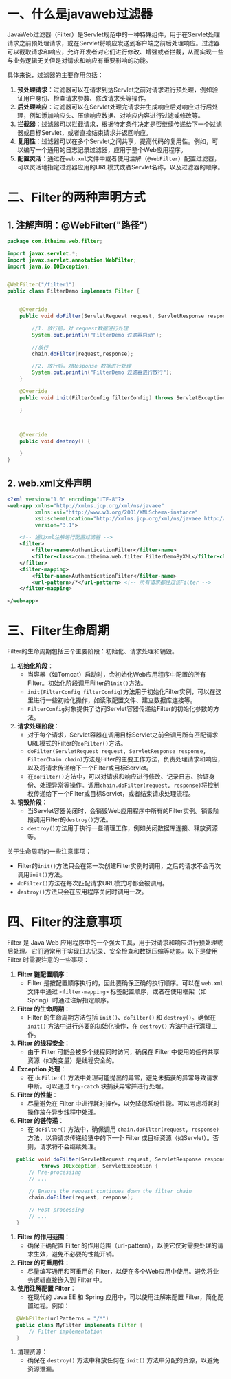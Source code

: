# 一、什么是javaweb过滤器

JavaWeb过滤器（Filter）是Servlet规范中的一种特殊组件，用于在Servlet处理请求之前预处理请求，或在Servlet将响应发送到客户端之前后处理响应。过滤器可以截取请求和响应，允许开发者对它们进行修改、增强或者拦截，从而实现一些与业务逻辑无关但是对请求和响应有重要影响的功能。

具体来说，过滤器的主要作用包括：

1. **预处理请求**：过滤器可以在请求到达Servlet之前对请求进行预处理，例如验证用户身份、检查请求参数、修改请求头等操作。
2. **后处理响应**：过滤器可以在Servlet处理完请求并生成响应后对响应进行后处理，例如添加响应头、压缩响应数据、对响应内容进行过滤或修改等。
3. **拦截器**：过滤器可以拦截请求，根据特定条件决定是否继续传递给下一个过滤器或目标Servlet，或者直接结束请求并返回响应。
4. **复用性**：过滤器可以在多个Servlet之间共享，提高代码的复用性。例如，可以编写一个通用的日志记录过滤器，应用于整个Web应用程序。
5. **配置灵活**：通过在`web.xml`文件中或者使用注解（`@WebFilter`）配置过滤器，可以灵活地指定过滤器应用的URL模式或者Servlet名称，以及过滤器的顺序。



# 二、Filter的两种声明方式

## 1. 注解声明：**@WebFilter("路径")**

``` java
package com.itheima.web.filter;

import javax.servlet.*;
import javax.servlet.annotation.WebFilter;
import java.io.IOException;


@WebFilter("/filter1")
public class FilterDemo implements Filter {


    @Override
    public void doFilter(ServletRequest request, ServletResponse response, FilterChain chain) throws IOException, ServletException {

        //1. 放行前，对 request数据进行处理
        System.out.println("FilterDemo 过滤器启动");

        //放行
        chain.doFilter(request,response);

        //2. 放行后，对Response 数据进行处理
        System.out.println("FilterDemo 过滤器进行放行");
    }

    @Override
    public void init(FilterConfig filterConfig) throws ServletException {

    }



    @Override
    public void destroy() {

    }
}
```



## 2. web.xml文件声明

``` xml
<?xml version="1.0" encoding="UTF-8"?>
<web-app xmlns="http://xmlns.jcp.org/xml/ns/javaee"
         xmlns:xsi="http://www.w3.org/2001/XMLSchema-instance"
         xsi:schemaLocation="http://xmlns.jcp.org/xml/ns/javaee http://xmlns.jcp.org/xml/ns/javaee/web-app_3_1.xsd"
         version="3.1">

    <!-- 通过xml注解进行配置过滤器 -->
    <filter>
        <filter-name>AuthenticationFilter</filter-name>
        <filter-class>com.itheima.web.filter.FilterDemoByXML</filter-class>
    </filter>
    <filter-mapping>
        <filter-name>AuthenticationFilter</filter-name>
        <url-pattern>/*</url-pattern> <!-- 所有请求都经过该Filter -->
    </filter-mapping>

</web-app>
```

# 三、Filter生命周期

Filter的生命周期包括三个主要阶段：初始化、请求处理和销毁。

1. **初始化阶段**：
   - 当容器（如Tomcat）启动时，会初始化Web应用程序中配置的所有Filter。初始化阶段调用Filter的`init()`方法。
   - `init(FilterConfig filterConfig)`方法用于初始化Filter实例，可以在这里进行一些初始化操作，如读取配置文件、建立数据库连接等。
   - `FilterConfig`对象提供了访问Servlet容器传递给Filter的初始化参数的方法。
2. **请求处理阶段**：
   - 对于每个请求，Servlet容器在调用目标Servlet之前会调用所有匹配请求URL模式的Filter的`doFilter()`方法。
   - `doFilter(ServletRequest request, ServletResponse response, FilterChain chain)`方法是Filter的主要工作方法，负责处理请求和响应，以及将请求传递给下一个Filter或目标Servlet。
   - 在`doFilter()`方法中，可以对请求和响应进行修改、记录日志、验证身份、处理异常等操作。调用`chain.doFilter(request, response)`将控制权传递给下一个Filter或目标Servlet，或者结束请求处理流程。
3. **销毁阶段**：
   - 当Servlet容器关闭时，会销毁Web应用程序中所有的Filter实例。销毁阶段调用Filter的`destroy()`方法。
   - `destroy()`方法用于执行一些清理工作，例如关闭数据库连接、释放资源等。

关于生命周期的一些注意事项：

- Filter的`init()`方法只会在第一次创建Filter实例时调用，之后的请求不会再次调用`init()`方法。
- `doFilter()`方法在每次匹配请求URL模式时都会被调用。
- `destroy()`方法只会在应用程序关闭时调用一次。



# 四、Filter的注意事项

Filter 是 Java Web 应用程序中的一个强大工具，用于对请求和响应进行预处理或后处理。它们通常用于实现日志记录、安全检查和数据压缩等功能。以下是使用 Filter 时需要注意的一些事项：



1. **Filter 链配置顺序**：
   - Filter 是按配置顺序执行的，因此要确保正确的执行顺序。可以在 `web.xml` 文件中通过 `<filter-mapping>` 标签配置顺序，或者在使用框架（如Spring）时通过注解指定顺序。
2. **Filter 的生命周期**：
   - Filter 的生命周期方法包括 `init()`、`doFilter()` 和 `destroy()`。确保在 `init()` 方法中进行必要的初始化操作，在 `destroy()` 方法中进行清理工作。
3. **Filter 的线程安全**：
   - 由于 Filter 可能会被多个线程同时访问，确保在 Filter 中使用的任何共享资源（如类变量）是线程安全的。
4. **Exception 处理**：
   - 在 `doFilter()` 方法中处理可能抛出的异常，避免未捕获的异常导致请求中断。可以通过 `try-catch` 块捕获异常并进行处理。
5. **Filter 的性能**：
   - 尽量避免在 Filter 中进行耗时操作，以免降低系统性能。可以考虑将耗时操作放在异步线程中处理。
6. **Filter 的链传递**：
   - 在 `doFilter()` 方法中，确保调用 `chain.doFilter(request, response)` 方法，以将请求传递给链中的下一个 Filter 或目标资源（如Servlet）。否则，请求将不会继续处理。

```java
   public void doFilter(ServletRequest request, ServletResponse response, FilterChain chain)
           throws IOException, ServletException {
       // Pre-processing
       // ...

       // Ensure the request continues down the filter chain
       chain.doFilter(request, response);

       // Post-processing
       // ...
   }
```



1. **Filter 的作用范围**：
   - 确保正确配置 Filter 的作用范围（url-pattern），以便它仅对需要处理的请求生效，避免不必要的性能开销。
2. **Filter 的可重用性**：
   - 尽量编写通用和可重用的 Filter，以便在多个Web应用中使用。避免将业务逻辑直接嵌入到 Filter 中。
3. **使用注解配置 Filter**：
   - 在现代的 Java EE 和 Spring 应用中，可以使用注解来配置 Filter，简化配置过程。例如：

```java
   @WebFilter(urlPatterns = "/*")
   public class MyFilter implements Filter {
       // Filter implementation
   }
```



1. 清理资源：
   - 确保在 `destroy()` 方法中释放任何在 `init()` 方法中分配的资源，以避免资源泄漏。